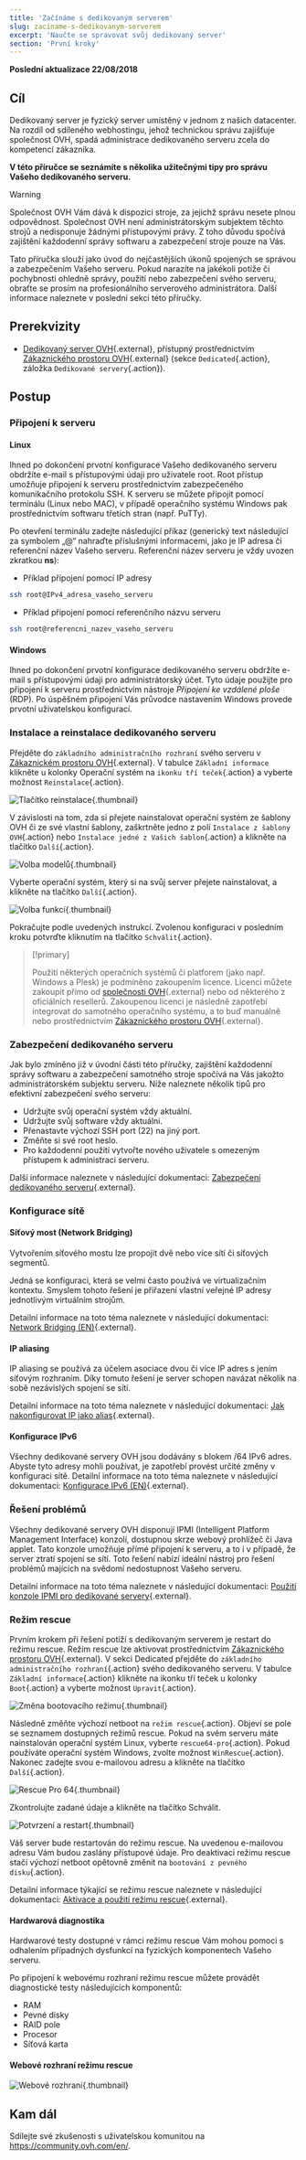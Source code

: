 ```yaml
---
title: 'Začínáme s dedikovaným serverem'
slug: zaciname-s-dedikovanym-serverem
excerpt: 'Naučte se spravovat svůj dedikovaný server'
section: 'První kroky'
---
```


**Poslední aktualizace 22/08/2018**

## Cíl

Dedikovaný server je fyzický server umístěný v jednom z našich datacenter. Na rozdíl od sdíleného webhostingu, jehož technickou správu zajišťuje společnost OVH, spadá administrace dedikovaného serveru zcela do kompetencí zákazníka.

**V této příručce se seznámíte s několika užitečnými tipy pro správu Vašeho dedikovaného serveru.**

> [!warning]
>
> Společnost OVH Vám dává k dispozici stroje, za jejichž správu nesete plnou odpovědnost. Společnost OVH není administrátorským subjektem těchto strojů a nedisponuje žádnými přístupovými právy. Z toho důvodu spočívá zajištění každodenní správy softwaru a zabezpečení stroje pouze na Vás.
> 
> Tato příručka slouží jako úvod do nejčastějších úkonů spojených se správou a zabezpečením Vašeho serveru.  Pokud narazíte na jakékoli potíže či pochybnosti ohledně správy, použití nebo zabezpečení svého serveru, obraťte se prosím na profesionálního serverového administrátora. Další informace naleznete v poslední sekci této příručky.
>


## Prerekvizity

* [Dedikovaný server OVH](https://www.ovh.cz/dedikovane_servery/){.external}, přístupný prostřednictvím [Zákaznického prostoru OVH](https://www.ovh.com/auth/?action=gotomanager){.external} (sekce `Dedicated`{.action}, záložka `Dedikované servery`{.action}).


## Postup

### Připojení k serveru

#### Linux

Ihned po dokončení prvotní konfigurace Vašeho dedikovaného serveru obdržíte e-mail s přístupovými údaji pro uživatele root. Root přístup umožňuje připojení k serveru prostřednictvím zabezpečeného komunikačního protokolu SSH. K serveru se můžete připojit pomocí terminálu (Linux nebo MAC), v případě operačního systému Windows pak prostřednictvím softwaru třetích stran (např. PuTTy). 

Po otevření terminálu zadejte následující příkaz (generický text následující za symbolem „@“ nahraďte příslušnými informacemi, jako je IP adresa či referenční název Vašeho serveru. Referenční název serveru je vždy uvozen zkratkou **ns**): 

- Příklad připojení pomocí IP adresy

```sh
ssh root@IPv4_adresa_vaseho_serveru
```

- Příklad připojení pomocí referenčního názvu serveru

```sh
ssh root@referencni_nazev_vaseho_serveru
```

#### Windows

Ihned po dokončení prvotní konfigurace dedikovaného serveru obdržíte e-mail s přístupovými údaji pro administrátorský účet. Tyto údaje použijte pro připojení k serveru prostřednictvím nástroje *Připojení ke vzdálené ploše* (RDP). Po úspěšném připojení Vás průvodce nastavením Windows provede prvotní uživatelskou konfigurací.

### Instalace a reinstalace dedikovaného serveru

Přejděte do `základního administračního rozhraní` svého serveru v [Zákaznickém prostoru OVH](https://www.ovh.com/auth/?action=gotomanager){.external}. V tabulce `Základní informace` klikněte u kolonky Operační systém na `ikonku tří teček`{.action} a vyberte možnost `Reinstalace`{.action}.

![Tlačítko reinstalace](images/reinstalling-your-server-01.png){.thumbnail}

V závislosti na tom, zda si přejete nainstalovat operační systém ze šablony OVH či ze své vlastní šablony, zaškrtněte jedno z polí `Instalace z šablony OVH`{.action} nebo `Instalace jedné z Vašich šablon`{.action} a klikněte na tlačítko `Další`{.action}.

![Volba modelů](images/reinstalling-your-server-02.png){.thumbnail}

Vyberte operační systém, který si na svůj server přejete nainstalovat, a klikněte na tlačítko `Další`{.action}.

![Volba funkcí](images/reinstalling-your-server-03.png){.thumbnail}

Pokračujte podle uvedených instrukcí. Zvolenou konfiguraci v posledním kroku potvrďte kliknutím na tlačítko `Schválit`{.action}.


> [!primary]
>
> Použití některých operačních systémů či platforem (jako např. Windows a Plesk) je podmíněno zakoupením licence. Licenci můžete zakoupit přímo od [společnosti OVH](https://www.ovh.com/auth/?action=gotomanager){.external} nebo od některého z oficiálních resellerů. Zakoupenou licenci je následně zapotřebí integrovat do samotného operačního systému, a to buď manuálně nebo prostřednictvím [Zákaznického prostoru OVH](https://www.ovh.com/auth/?action=gotomanager){.external}. 
> 


### Zabezpečení dedikovaného serveru

Jak bylo zmíněno již v úvodní části této příručky, zajištění každodenní správy softwaru a zabezpečení samotného stroje spočívá na Vás jakožto administrátorském subjektu serveru. Níže naleznete několik tipů pro efektivní zabezpečení svého serveru:

* Udržujte svůj operační systém vždy aktuální.
* Udržujte svůj software vždy aktuální.
* Přenastavte výchozí SSH port (22) na jiný port.
* Změňte si své root heslo.
* Pro každodenní použití vytvořte nového uživatele s omezeným přístupem k administraci serveru.

Další informace naleznete v následující dokumentaci: [Zabezpečení dedikovaného serveru](https://docs.ovh.com/cz/cs/dedicated/zabezpeceni-dedikovany-server/){.external}.


### Konfigurace sítě

#### Síťový most (Network Bridging)

Vytvořením síťového mostu lze propojit dvě nebo více sítí či síťových segmentů.

Jedná se konfiguraci, která se velmi často používá ve virtualizačním kontextu. Smyslem tohoto řešení je přiřazení vlastní veřejné IP adresy jednotlivým virtuálním strojům.

Detailní informace na toto téma naleznete v následující dokumentaci: [Network Bridging (EN)](https://docs.ovh.com/gb/en/dedicated/network-bridging/){.external}.

#### IP aliasing

IP aliasing se používá za účelem asociace dvou či více IP adres s jením síťovým rozhraním. Díky tomuto řešení je server schopen navázat několik na sobě nezávislých spojení se sítí.

Detailní informace na toto téma naleznete v následující dokumentaci: [Jak nakonfigurovat IP jako alias](https://docs.ovh.com/cz/cs/dedicated/network-ipaliasing/){.external}.

#### Konfigurace IPv6

Všechny dedikované servery OVH jsou dodávány s blokem /64 IPv6 adres. Abyste tyto adresy mohli používat, je zapotřebí provést určité změny v konfiguraci sítě. Detailní informace na toto téma naleznete v následující dokumentaci: [Konfigurace IPv6 (EN)](https://docs.ovh.com/gb/en/dedicated/network-ipv6/){.external}.


### Řešení problémů

Všechny dedikované servery OVH disponují IPMI (Intelligent Platform Management Interface) konzolí, dostupnou skrze webový prohlížeč či Java applet. Tato konzole umožňuje přímé připojení k serveru, a to i v případě, že server ztratí spojení se sítí. Toto řešení nabízí ideální nástroj pro řešení problémů majících na svědomí nedostupnost Vašeho serveru.

Detailní informace na toto téma naleznete v následující dokumentaci: [Použití konzole IPMI pro dedikované servery](https://docs.ovh.com/cz/cs/dedicated/pouziti-ipmi-dedikovane-servery/){.external}.


### Režim rescue

Prvním krokem při řešení potíží s dedikovaným serverem je restart do režimu rescue. Režim rescue lze aktivovat prostřednictvím [Zákaznického prostoru OVH](https://www.ovh.com/auth/?action=gotomanager){.external}. V sekci Dedicated přejděte do `základního administračního rozhraní`{.action} svého dedikovaného serveru. V tabulce `Základní informace`{.action} klikněte na ikonku tří teček u kolonky `Boot`{.action} a vyberte možnost `Upravit`{.action}. 

![Změna bootovacího režimu](images/rescue-mode-01.png){.thumbnail}

Následně změňte výchozí netboot na `režim rescue`{.action}. Objeví se pole se seznamem dostupných režimů rescue. Pokud na svém serveru máte nainstalován operační systém Linux, vyberte `rescue64-pro`{.action}. Pokud používáte operační systém Windows, zvolte možnost `WinRescue`{.action}. Nakonec zadejte svou e-mailovou adresu a klikněte na tlačítko `Další`{.action}.

![Rescue Pro 64](images/rescue-mode-03.png){.thumbnail}

Zkontrolujte zadané údaje a klikněte na tlačítko Schválit.

![Potvrzení a restart](images/rescue-mode-02.png){.thumbnail}

Váš server bude restartován do režimu rescue. Na uvedenou e-mailovou adresu Vám budou zaslány přístupové údaje. Pro deaktivaci režimu rescue stačí výchozí netboot opětovně změnit na `bootování z pevného disku`{.action}.

Detailní informace týkající se režimu rescue naleznete v následující dokumentaci: [Aktivace a použití režimu rescue](https://docs.ovh.com/cz/cs/dedicated/ovh-rescue/){.external}.


#### Hardwarová diagnostika

Hardwarové testy dostupné v rámci režimu rescue Vám mohou pomoci s odhalením případných dysfunkcí na fyzických komponentech Vašeho serveru.

Po připojení k webovému rozhraní režimu rescue můžete provádět diagnostické testy následujících komponentů:

* RAM
* Pevné disky
* RAID pole
* Procesor
* Síťová karta

#### Webové rozhraní režimu rescue

![Webové rozhraní](images/rescue-mode-04.png){.thumbnail}

## Kam dál

Sdílejte své zkušenosti s uživatelskou komunitou na <https://community.ovh.com/en/>.